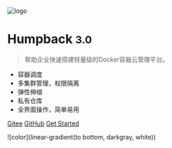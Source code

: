 ![logo](_media/logo.png)

# Humpback <small>3.0</small>

> 帮助企业快速搭建轻量级的Docker容器云管理平台。

* 容器调度
* 多集群管理，权限隔离
* 弹性伸缩
* 私有仓库
* 全界面操作，简单易用

[Gitee](https://gitee.com/humpbacks/humpback)
[GitHub](https://github.com/humpback/humpback)
[Get Started](#Humpback)

<!-- background color -->
![color](linear-gradient(to bottom, darkgray, white))